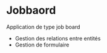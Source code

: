 # Jobbaord

Application de type job board

- Gestion des relations entre entités
- Gestion de formulaire